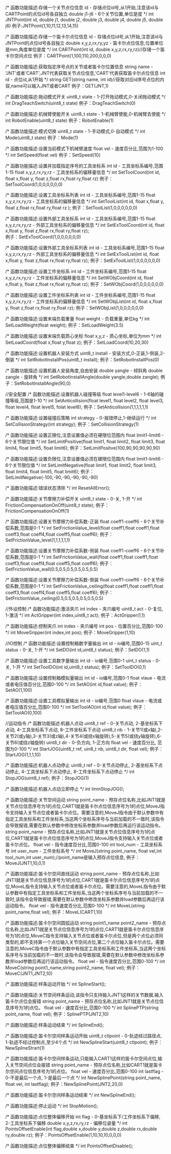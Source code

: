 /*
函数功能描述:存储一个关节点位信息
id - 存储点位id号,从1开始,注意该id与CARTPoint的点位id号各自独立
double j1-j6 - 6个关节位置,单位是度
*/
int JNTPoint(int id, double j1, double j2, double j3, double j4, double j5, double j6)
例子:JNTPoint(1,10,11,12,13,14,15)



/*
函数功能描述:存储一个笛卡尔点位信息
id - 存储点位id号,从1开始,注意该id与JNTPoint的点位id号各自独立
double x,y,z,rx,ry,yz - 笛卡尔点位信息,位置单位是mm,角度单位是度
*/
int CARTPoint(int id, double x,y,z,rx,ry,rz)//存储一个笛卡尔空间点位
例子：CARTPoint(1,100,110,200,0,0,0)



/*
函数功能描述:获取指定序号点的关节或者笛卡尔位置信息
string name - 'JNT'或者'CART',JNT代表获取关节点位信息,'CART'代表获取笛卡尔点位信息
int id - 点位id,从1开始
*/
string GET(string name, int id)//获取对应id序号点位的内容,name可以输入JNT或者CART
例子：GET(JNT,1)



/*
函数功能描述:拖动模式开关
uint8_t state - 1-打开拖动模式,0-关闭拖动模式
*/
int DragTeachSwitch(uint8_t state)
例子：DragTeachSwitch(0)



/*
函数功能描述:机械臂使能开关
uint8_t state - 1-机械臂使能,0-机械臂去使能
*/
int RobotEnable(uint8_t state)
例子：RobotEnable(1)



/*
函数功能描述:模式切换
uint8_t state - 1-手动模式,0-自动模式
*/
int Mode(uint8_t state)
例子：Mode(1)



/*
函数功能描述:设置当前模式下机械臂速度
float vel - 速度百分比,范围为1-100
*/
int SetSpeed(float vel)
例子：SetSpeed(10)



/*
函数功能描述:设置并加载指定序号的工具坐标系
int id - 工具坐标系编号,范围1-15
float x,y,z,rx,ry,rz - 工具坐标系的偏移量信息
*/
int SetToolCoord(int id, float x,float y, float z,float rx,float ry,float rz)
例子：SetToolCoord(1,0,0,0,0,0,0)



/*
函数功能描述:设置工具坐标系列表
int id - 工具坐标系编号,范围1-15
float x,y,z,rx,ry,rz - 工具坐标系的偏移量信息
*/
int SetToolList(int id, float x,float y, float z,float rx,float ry,float rz );
例子：SetToolList(1,0,0,0,0,0,0)



/*
函数功能描述:设置外部工具坐标系
int id - 工具坐标系编号,范围1-15
float x,y,z,rx,ry,rz - 外部工具坐标系的偏移量信息
*/
int SetExToolCoord(int id, float x,float y, float z,float rx,float ry,float rz);	
例子：SetExToolCoord(1,0,0,0,0,0,0)



/*
函数功能描述:设置外部工具坐标系列表
int id - 工具坐标系编号,范围1-15
float x,y,z,rx,ry,rz - 外部工具坐标系的偏移量信息
*/
int SetExToolList(int id, float x,float y, float z,float rx,float ry,float rz);
例子：SetExToolList(1,0,0,0,0,0,0)



/*
函数功能描述:设置工件坐标系
int id - 工件坐标系编号,范围1-15
float x,y,z,rx,ry,rz - 工件坐标系的偏移量信息
*/
int SetWObjCoord(int id, float x,float y, float z,float rx,float ry,float rz);
例子：SetWObjCoord(1,0,0,0,0,0,0)



/*
函数功能描述:设置工件坐标系列表
int id - 工件坐标系编号,范围1-15
float x,y,z,rx,ry,rz - 工件坐标系的偏移量信息
*/
int SetWObjList(int id, float x,float y, float z,float rx,float ry,float rz);
例子：SetWObjList(1,0,0,0,0,0,0)



/*
函数功能描述:设置末端负载重量
float weight - 负载重量,单位kg
*/
int SetLoadWeight(float weight);
例子：SetLoadWeight(3.5)



/*
函数功能描述:设置末端负载质心坐标
float x,y,z - 质心坐标,单位为mm
*/
int SetLoadCoord(float x,float y,float z);
例子：SetLoadCoord(10,20,30)



/*
函数功能描述:设置机器人安装方式
uint8_t install - 安装方式,0-正装,1-侧装,2-倒装
*/
int SetRobotInstallPos(uint8_t install);
例子：SetRobotInstallPos(0)



/*
函数功能描述:设置机器人安装角度,自由安装
double yangle - 倾斜角
double zangle - 旋转角
*/
int SetRobotInstallAngle(double yangle,double zangle);
例子：SetRobotInstallAngle(90,0)




//安全配置
/*
函数功能描述:设置机器人碰撞等级
float level1-level6 - 1-6轴的碰撞等级,范围是1-10
*/
int SetAnticollision(float level1, float level2, float level3, float level4, float level5, folat level6);
例子：SetAnticollision(1,1,1,1,1,1)



/*
函数功能描述:设置碰撞后策略
int strategy - 0-报错停止,1-继续运行
*/
int SetCollisionStrategy(int strategy);
例子：SetCollisionStrategy(1)



/*
函数功能描述:设置正限位,注意设置值必须在硬限位范围内
float limit1-limit6 - 6个关节限位值
*/
int SetLimitPositive(float limit1, float limit2, float limit3, float limit4, float limit5, float limit6);
例子：SetLimitPositve(100,90,90,90,90,90)



/*
函数功能描述:设置负限位,注意设置值必须在硬限位范围内
float limit1-limit6 - 6个关节限位值
*/
int SetLimitNegative(float limit1, float limit2, float limit3, float limit4, float limit5, float limit6);
例子：SetLimitNegative(-100,-90,-90,-90,-90,-90)



/*
函数功能描述:错误状态清除
*/
int ResetAllError();



/*
函数功能描述:关节摩擦力补偿开关
uint8_t state - 0-关, 1-开
*/
int FrictionCompensationOnOff(uint8_t state);
例子：FrictionCompensationOnOff(1)



/*
函数功能描述:设置关节摩擦力补偿系数-正装
float coeff1-coeff6 - 6个关节补偿系数,范围是0-1
*/
int SetFrictionValue_level(float coeff1,float coeff1,float coeff3,float coeff4,float coeff5,float coeff6);
例子：SetFrictionValue_level(1,1,1,1,1,1)



/*
函数功能描述:设置关节摩擦力补偿系数-侧装
float coeff1-coeff6 - 6个关节补偿系数,范围是0-1
*/
int SetFrictionValue_wall(float coeff1,float coeff1,float coeff3,float coeff4,float coeff5,float coeff6);
例子：SetFrictionValue_wall(0.5,0.5,0.5,0.5,0.5,0.5)



/*
函数功能描述:设置关节摩擦力补偿系数-倒装
float coeff1-coeff6 - 6个关节补偿系数,范围是0-1
*/
int SetFrictionValue_ceiling(float coeff1,float coeff1,float coeff3,float coeff4,float coeff5,float coeff6);
例子：SetFrictionValue_ceiling(0.5,0.5,0.5,0.5,0.5,0.5)



//外设控制
/*
函数功能描述:激活夹爪
int index - 夹爪编号
uint8_t act - 0-复位, 1-激活
*/
int ActGripper(int index,uint8_t act);
例子：ActGripper(1,1)



/*
函数功能描述:控制夹爪
int index - 夹爪编号
int pos - 位置百分比,范围0-100
*/
int MoveGripper(int index,int pos);
例子：MoveGripper(1,10)



//IO控制
/*
函数功能描述:设置控制箱数字量输出
int id - io编号,范围0-15
uint_t status - 0-关, 1-开
*/
int SetDO(int id,uint8_t status);
例子：SetDO(1,1)



/*
函数功能描述:设置工具数字量输出
int id - io编号,范围0-1
uint_t status - 0-关, 1-开
*/
int SetToolDO(int id,uint8_t status);
例子：SetToolDO(0,1)



/*
函数功能描述:设置控制箱模拟量输出
int id - io编号,范围0-1
float vlaue - 电流或者电压值百分比,范围0-100
*/
int SetAO(int id,float value);
例子：SetAO(1,100)



/*
函数功能描述:设置工具模拟量输出
int id - io编号,范围0
float vlaue - 电流或者电压值百分比,范围0-100
*/
int SetToolAO(int id,float value);
例子：SetToolAO(0,100)



//运动指令
/*
函数功能描述:机器人点动
uint8_t ref - 0-关节点动, 2-基坐标系下点动, 4-工具坐标系下点动, 8-工件坐标系下点动
uint8_t nb - 1-关节1(或x轴),2-关节2(或y轴),3-关节3(或z轴),4-关节4(或绕x轴旋转),5-关节5(或绕y轴旋转),6-关节6(或绕z轴旋转)
uint8_t dir - 0-负方向, 1-正方向
float vel - 速度百分比, 范围为0-100
*/
int StartJOG(uint8_t ref, uin8_t nb, uint8_t dir, float vel);
例子：StartJOG(1,1,1,10)


/*
函数功能描述:机器人点动停止
uint8_t ref - 0-关节点动停止, 2-基坐标系下点动停止, 4-工具坐标系下点动停止, 8-工件坐标系下点动停止
*/
int StopJOG(uint8_t ref);
例子：StopJOG(1)


/*
函数功能描述:机器人点动立即停止
*/
int ImmStopJOG();



/*
函数功能描述:关节空间运动
string point_name - 预存点位名称,比如JNT1就是关节点位信息序号为1的点位,CART1就是笛卡尔点位信息序号为1的点位,MoveJ指令支持输入关节点位或者笛卡尔点位。需要注意的,MoveJ指令由于默认参数中有指定工具坐标系和工件坐标系,当这两个坐标系序号与当前加载的不一致时,该指令会导致报错,需要在默认参数中修改坐标系参数并load参数后再运行该运动指令。
string point_name - 预存点位名称,比如JNT1就是关节点位信息序号为1的点位,CART1就是笛卡尔点位信息序号为1的点位,MoveJ指令支持输入关节点位或者笛卡尔点位。
float vel - 指令速度百分比,范围0-100
int tool_num - 工具坐标系号
int user_num - 工件坐标系号
*/
int MoveJ(string point_name, float vel,int tool_num,int user_num);//point_name是输入预存点位信息,
例子：MoveJ(JNT1,10,0,1)

/*
函数功能描述:笛卡尔空间直线运动
string point_name - 预存点位名称,比如JNT1就是关节点位信息序号为1的点位,CART1就是笛卡尔点位信息序号为1的点位,MoveL指令支持输入关节点位或者笛卡尔点位。需要注意的,MoveL指令由于默认参数中有指定工具坐标系和工件坐标系,当这两个坐标系序号与当前加载的不一致时,该指令会导致报错,需要在默认参数中修改坐标系参数并load参数后再运行该运动指令。
float vel - 指令速度百分比,范围0-100
*/
int MoveL(string point_name,float vel);
例子：MoveL(CART1,10)



/*
函数功能描述:笛卡尔空间圆弧运动
string point1_name point2_name - 预存点位名称,比如JNT1就是关节点位信息序号为1的点位,CART1就是笛卡尔点位信息序号为1的点位,MoveC指令支持输入关节点位或者笛卡尔点位,但是两个点位必须同类型的,即不支持第一个点位输入关节空间点位,第二个点位输入笛卡尔点位。需要注意的,MoveC指令由于默认参数中有指定工具坐标系和工件坐标系,当这两个坐标系序号与当前加载的不一致时,该指令会导致报错,需要在默认参数中修改坐标系参数并load参数后再运行该运动指令。
float vel - 指令速度百分比,范围0-100
*/
int MoveC(string point1_name,string point2_name, float vel);
例子：MoveC(JNT1,JNT2,10)



/*
函数功能描述:样条运动开始
*/
int SplineStart();



/*
函数功能描述:关节空间样条运动,该指令只支持输入JNT1这样的关节数据,输入笛卡尔点位会报错
string point_name - 预存点位名称,比如JNT1就是关节点位信息序号为1的点位。
float vel - 速度百分比,范围0-100
*/
int SplinePTP(string point_name, float vel);
例子：SplinePTP(JNT2,10)



/*
函数功能描述:样条运动结束
*/
int SplineEnd();



/*
函数功能描述:笛卡尔空间样条运动开始
uint8_t ctlpoint - 0-轨迹经过路径点, 1-轨迹不经过控制点,至少4个点
*/
int NewSplineStart(uint8_t ctlpoint);
例子：NewSplineStrart(1)



/*
函数功能描述:笛卡尔空间样条运动,只能输入CART1这样的笛卡尔空间点位,输入关节空间点位会报错
string point_name - 预存点位名称,比如CART1就是笛卡尔空间点位信息序号为1的点位。
float vel - 速度百分比,范围0-100
int lastflag - 0-不是最后一个点, 1-是最后一个点
*/
int NewSplinePoint(string point_name, float vel, int lastflag);
例子：NewSplinePoint(JNT2,20,0)



/*
函数功能描述:笛卡尔空间样条运动结束
*/
int NewSplineEnd();



/*
函数功能描述:停止运动
*/
int StopMotion();



/*
函数功能描述:点位整体偏移开始
int flag - 0-基坐标系下/工件坐标系下偏移, 2-工具坐标系下偏移
double x,y,z,rx,ry,rz - 偏移位姿量
*/
int PointsOffsetEnable(int flag,double x,double y,double z,double rx,double ry,double rz);
例子：PointsOffsetEnable(1,10,10,10,0,0,0)



/*
函数功能描述:点位整体偏移结束
*/
int PointsOffsetDisable();
